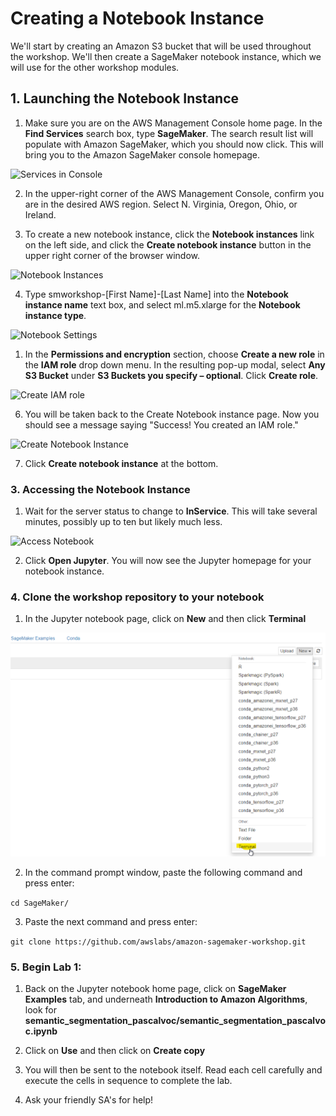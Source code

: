 
# Creating a Notebook Instance

We'll start by creating an Amazon S3 bucket that will be used throughout the workshop.  We'll then create a SageMaker notebook instance, which we will use for the other workshop modules.

## 1. Launching the Notebook Instance

1. Make sure you are on the AWS Management Console home page.  In the **Find Services** search box, type **SageMaker**.  The search result list will populate with Amazon SageMaker, which you should now click.  This will bring you to the Amazon SageMaker console homepage.

![Services in Console](./images/console-services.png)

2. In the upper-right corner of the AWS Management Console, confirm you are in the desired AWS region. Select N. Virginia, Oregon, Ohio, or Ireland.

3. To create a new notebook instance, click the **Notebook instances** link on the left side, and click the **Create notebook instance** button in the upper right corner of the browser window.

![Notebook Instances](./images/notebook-instances.png)

4. Type smworkshop-[First Name]-[Last Name] into the **Notebook instance name** text box, and select ml.m5.xlarge for the **Notebook instance type**.

![Notebook Settings](./images/notebook-settings.png)

1. In the **Permissions and encryption** section, choose **Create a new role** in the **IAM role** drop down menu.  In the resulting pop-up modal, select **Any S3 Bucket** under **S3 Buckets you specify – optional**. Click **Create role**.

![Create IAM role](./images/role-popup.png)

6. You will be taken back to the Create Notebook instance page.  Now you should see a message saying "Success! You created an IAM role."

![Create Notebook Instance](./images/permissions-settings.png)

7. Click **Create notebook instance** at the bottom.

### 3. Accessing the Notebook Instance

1. Wait for the server status to change to **InService**. This will take several minutes, possibly up to ten but likely much less.

![Access Notebook](./images/open-notebook.png)

2. Click **Open Jupyter**. You will now see the Jupyter homepage for your notebook instance.


### 4. Clone the workshop repository to your notebook

1. In the Jupyter notebook page, click on **New** and then click **Terminal**

![open terminal](./images/open_terminal.png)

2. In the command prompt window, paste the following command and press enter:

```cd SageMaker/```

3. Paste the next command and press enter:

```git clone https://github.com/awslabs/amazon-sagemaker-workshop.git```

### 5. Begin Lab 1: 

1. Back on the Jupyter notebook home page, click on **SageMaker Examples** tab, and underneath **Introduction to Amazon Algorithms**, look for **semantic_segmentation_pascalvoc/semantic_segmentation_pascalvoc.ipynb**

2. Click on **Use** and then click on **Create copy**

3. You will then be sent to the notebook itself. Read each cell carefully and execute the cells in sequence to complete the lab.
4. Ask your friendly SA's for help!
